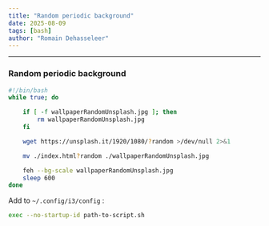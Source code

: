 ```yaml
---
title: "Random periodic background"
date: 2025-08-09
tags: [bash]
author: "Romain Dehasseleer"
---
```


---

### Random periodic background
```bash 
#!/bin/bash
while true; do

    if [ -f wallpaperRandomUnsplash.jpg ]; then 
        rm wallpaperRandomUnsplash.jpg
    fi

    wget https://unsplash.it/1920/1080/?random >/dev/null 2>&1

    mv ./index.html?random ./wallpaperRandomUnsplash.jpg

    feh --bg-scale wallpaperRandomUnsplash.jpg
    sleep 600
done
```

Add to `~/.config/i3/config` :

```bash
exec --no-startup-id path-to-script.sh
```